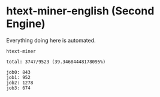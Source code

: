# htext-miner-english (Second Engine)

Everything doing here is automated.

```
htext-miner

total: 3747/9523 (39.34684448178095%)

job0: 843
job1: 952
job2: 1278
job3: 674
```